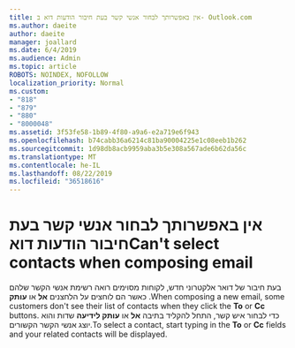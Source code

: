 ```yaml
---
title: אין באפשרותך לבחור אנשי קשר בעת חיבור הודעות דוא ב- Outlook.com
ms.author: daeite
author: daeite
manager: joallard
ms.date: 6/4/2019
ms.audience: Admin
ms.topic: article
ROBOTS: NOINDEX, NOFOLLOW
localization_priority: Normal
ms.custom:
- "818"
- "879"
- "880"
- "8000048"
ms.assetid: 3f53fe58-1b89-4f80-a9a6-e2a719e6f943
ms.openlocfilehash: b74cabb36a6214c81ba90004225e1c08eeb1b262
ms.sourcegitcommit: 1d98db8acb9959aba3b5e308a567ade6b62da56c
ms.translationtype: MT
ms.contentlocale: he-IL
ms.lasthandoff: 08/22/2019
ms.locfileid: "36518616"
---
```

# <a name="cant-select-contacts-when-composing-email"></a><span data-ttu-id="01bdc-102">אין באפשרותך לבחור אנשי קשר בעת חיבור הודעות דוא</span><span class="sxs-lookup"><span data-stu-id="01bdc-102">Can't select contacts when composing email</span></span>

<span data-ttu-id="01bdc-103">בעת חיבור של דואר אלקטרוני חדש, לקוחות מסוימים רואה רשימת אנשי הקשר שלהם כאשר הם לוחצים על הלחצנים **אל** או **עותק** .</span><span class="sxs-lookup"><span data-stu-id="01bdc-103">When composing a new email, some customers don't see their list of contacts when they click the **To** or **Cc** buttons.</span></span> <span data-ttu-id="01bdc-104">כדי לבחור איש קשר, התחל להקליד בתיבה **אל** או **עותק לידיעה** שדות והוא יוצג אנשי הקשר הקשורים.</span><span class="sxs-lookup"><span data-stu-id="01bdc-104">To select a contact, start typing in the **To** or **Cc** fields and your related contacts will be displayed.</span></span>
